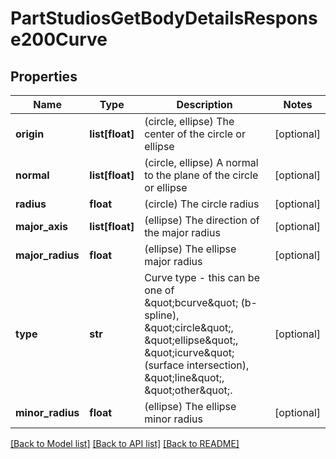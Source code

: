 # PartStudiosGetBodyDetailsResponse200Curve

## Properties
Name | Type | Description | Notes
------------ | ------------- | ------------- | -------------
**origin** | **list[float]** | (circle, ellipse) The center of the circle or    ellipse | [optional] 
**normal** | **list[float]** | (circle, ellipse) A normal to the plane of the circle or ellipse | [optional] 
**radius** | **float** | (circle) The circle radius | [optional] 
**major_axis** | **list[float]** | (ellipse) The direction of the major radius | [optional] 
**major_radius** | **float** | (ellipse) The ellipse major radius | [optional] 
**type** | **str** | Curve type - this can be one of \&quot;bcurve\&quot; (b-spline),    \&quot;circle\&quot;, \&quot;ellipse\&quot;, \&quot;icurve\&quot; (surface intersection), \&quot;line\&quot;, \&quot;other\&quot;. | [optional] 
**minor_radius** | **float** | (ellipse) The ellipse minor radius | [optional] 

[[Back to Model list]](../README.md#documentation-for-models) [[Back to API list]](../README.md#documentation-for-api-endpoints) [[Back to README]](../README.md)


